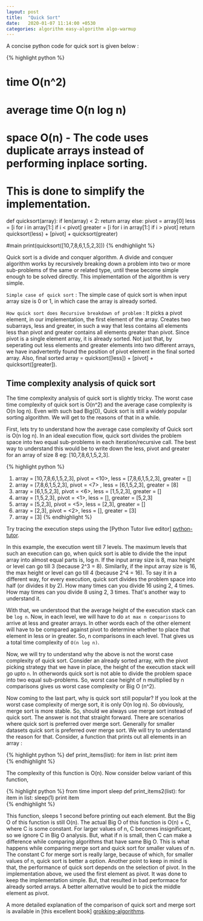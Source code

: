 ```yaml
---
layout: post
title:  "Quick Sort"
date:   2020-01-07 11:14:00 +0530
categories: algorithm easy-algorithm algo-warmup
---
```

A concise python code for quick sort is given below :

{% highlight python %}
# time O(n^2)
# average time O(n log n)
# space O(n) - The code uses duplicate arrays instead of performing inplace sorting.
#              This is done to simplify the implementation.    
def quicksort(array):
    if len(array) < 2:
        return array
    else:
        pivot = array[0]
        less = [i for i in array[1:] if i < pivot]
        greater = [i for i in array[1:] if i > pivot]
        return quicksort(less) + [pivot] + quicksort(greater)

#main
print(quicksort([10,7,8,6,1,5,2,3]))
{% endhighlight %}

Quick sort is a divide and conquer algorithm. A divide and conquer algorithm works by recursively breaking down a problem into two or more sub-problems of the same or related type, until these become simple enough to be solved directly. This implementation of the algorithm is very simple. 

`Simple case of quick sort` : The simple case of quick sort is when input array size is 0 or 1, in which case the array is already sorted. 

`How quick sort does Recursive breakdown of problem` : It picks a pivot element, in our implementation, the first element of the array. Creates two subarrays, less and greater, in such a way that less contains all elements less than pivot and greater contains all elements greater than pivot. Since pivot is a single element array, it is already sorted. Not just that, by seperating out less elements and greater elements into two different arrays, we have inadvertently found the position of pivot element in the final sorted array. Also, final sorted array = quicksort([less]) + [pivot] + quicksort([greater]).

## Time complexity analysis of quick sort
The time complexity analysis of quick sort is slightly tricky. The worst case time complexity of quick sort is O(n^2) and the average case complexity is O(n log n). Even with such bad Big(O), Quick sort is still a widely popular sorting algorithm. We will get to the reasons of that in a while.

First, lets try to understand how the average case complexity of Quick sort is O(n log n). In an ideal execution flow, quick sort divides the problem space into two equal sub-problems in each iteration/recursive call. The best way to understand this would be to write down the less, pivot and greater for an array of size 8 eg: [10,7,8,6,1,5,2,3]. 

{% highlight python %}
1. array = [10,7,8,6,1,5,2,3], pivot = <10>, less = [7,8,6,1,5,2,3], greater = []
2. array = [7,8,6,1,5,2,3],    pivot = <7> , less = [6,1,5,2,3],     greater = [8]
3. array = [6,1,5,2,3],        pivot = <6>,  less = [1,5,2,3],       greater = []
4. array = [1,5,2,3],          pivot = <1>,  less = [],              greater = [5,2,3]
5. array = [5,2,3],            pivot = <5>,  less = [2,3],           greater = []
6. array = [2,3],              pivot = <2>,  less = [],              greater = [3]
7. array = [3]
{% endhighlight %}

Try tracing the execution steps using the [Python Tutor live editor] [python-tutor].

In this example, the execution went till 7 levels. The maximum levels that such an execution can go, when quick sort is able to divide the the input array into almost equal parts is, log n. If the input array size is 8, max height or level can go till 3 (because 2^3 = 8). Similarlly, if the input array size is 16, the max height or level can go till 4 (because 2^4 = 16). To say it in a different way, for every execution, quick sort divides the problem space into half (or divides it by 2). How many times can you divide 16 using 2, 4 times. How may times can you divide 8 using 2, 3 times. That's another way to understand it. 

With that, we understood that the average height of the execution stack can be `log n`. Now, in each level, we will have to do `at max n comparisons` to arrive at less and greater arrays. In other words each of the other element will have to be compared against pivot to determine whether to place that element in less or in greater. So, n comparisons in each level. That gives us a total time complexity of `O(n log n)`.

Now, we will try to understand why the above is not the worst case complexity of quick sort. Consider an already sorted array, with the pivot picking strategy that we have in place, the height of the execution stack will go upto `n`. In otherwords quick sort is not able to divide the problem space into two equal sub-problems. So, worst case height of n multiplied by n comparisons gives us worst case complexity or Big O (n^2).

Now coming to the last part, why is quick sort still popular? If you look at the worst case complexity of merge sort, it is only O(n log n). So obviously, merge sort is more stable. So, should we always use merge sort instead of quick sort. The answer is not that straight forward. There are scenarios where quick sort is preferred over merge sort. Generally for smaller datasets quick sort is preferred over merge sort. We will try to understand the reason for that. Consider, a function that prints out all elements in an array :

{% highlight python %}
def print_items(list):
  for item in list:
    print item  
{% endhighlight %}

The complexity of this function is O(n). Now consider below variant of this function,

{% highlight python %}
from time import sleep
def print_items2(list):
  for item in list:
  	sleep(1)
    print item  
{% endhighlight %}

This function, sleeps 1 second before printing out each element. But the Big O of this function is still O(n). The actual Big O of this function is O(n) + C, where C is some constant. For larger values of n, C becomes insignificant, so we ignore C in Big O analysis. But, what if n is small, then C can make a difference while comparing algorithms that have same Big O. This is what happens while comparing merge sort and quick sort for smaller values of n. The constant C for merge sort is really large, because of which, for smaller values of n, quick sort is better a option. Another point to keep in mind is that, the performance of quick sort depends on the selection of pivot. In the implementation above, we used the first element as pivot. It was done to keep the implementation simple. But, that resulted in bad performace for already sorted arrays. A better alternative would be to pick the middle element as pivot.    

A more detailed explanation of the comparison of quick sort and merge sort is available in [this excellent book] [grokking-algorithms].

[python-tutor]: http://www.pythontutor.com/live.html#code=%23%20time%20O%28n%5E2%29%0A%23%20average%20time%20O%28n%20log%20n%29%0A%23%20space%20O%28n%29%20-%20The%20code%20uses%20duplicate%20arrays%20instead%20of%20performing%20inplace%20sorting.%0A%23%20%20%20%20%20%20%20%20%20%20%20%20%20%20This%20is%20done%20to%20simplify%20the%20implementation.%20%20%20%20%0Adef%20quicksort%28array%29%3A%0A%20%20%20%20if%20len%28array%29%20%3C%202%3A%0A%20%20%20%20%20%20%20%20return%20array%0A%20%20%20%20else%3A%0A%20%20%20%20%20%20%20%20pivot%20%3D%20array%5B0%5D%0A%20%20%20%20%20%20%20%20less%20%3D%20%5Bi%20for%20i%20in%20array%5B1%3A%5D%20if%20i%20%3C%20pivot%5D%0A%20%20%20%20%20%20%20%20greater%20%3D%20%5Bi%20for%20i%20in%20array%5B1%3A%5D%20if%20i%20%3E%20pivot%5D%0A%20%20%20%20%20%20%20%20return%20quicksort%28less%29%20%2B%20%5Bpivot%5D%20%2B%20quicksort%28greater%29%0A%0A%23main%0Aprint%28quicksort%28%5B10,7,8,6,1,5,2,3%5D%29%29&cumulative=false&curInstr=154&heapPrimitives=nevernest&mode=display&origin=opt-live.js&py=3&rawInputLstJSON=%5B%5D&textReferences=false
[grokking-algorithms]: https://www.amazon.in/Grokking-Algorithms-illustrated-programmers-curious/dp/1617292230
